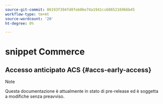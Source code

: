 ```yaml
---
source-git-commit: 06193f394fd0feb06e74a1941cc6865216966b45
workflow-type: tm+mt
source-wordcount: '20'
ht-degree: 0%

---
```

# snippet Commerce

## Accesso anticipato ACS {#accs-early-access}

>[!NOTE]
>
>Questa documentazione è attualmente in stato di pre-release ed è soggetta a modifiche senza preavviso.
